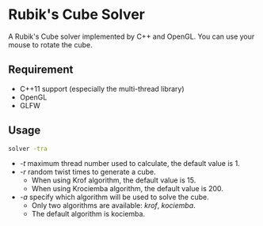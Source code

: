 # Rubik's Cube Solver

A Rubik's Cube solver implemented by C++ and OpenGL. You can use your mouse to rotate the cube.

## Requirement

* C++11 support (especially the multi-thread library)
* OpenGL
* GLFW

## Usage

```bash
solver -tra
```
* *-t* maximum thread number used to calculate, the default value is 1.
* *-r* random twist times to generate a cube.
  * When using Krof algorithm, the default value is 15.
  * When using Krociemba algorithm, the default value is 200.
* *-a* specify which algorithm will be used to solve the cube. 
  * Only two algorithms are available: *krof*, *kociemba*. 
  * The default algorithm is kociemba.